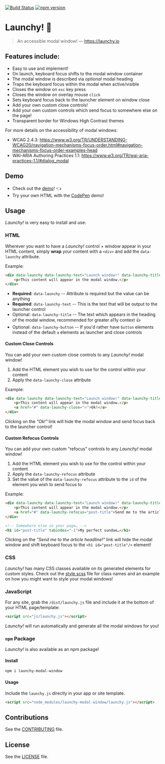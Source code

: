 [![Build Status](https://travis-ci.org/svinkle/launchy.svg?branch=master)](https://travis-ci.org/svinkle/launchy)
[![npm version](https://badge.fury.io/js/launchy-modal-window.svg)](https://badge.fury.io/js/launchy-modal-window)

# Launchy! 🚀

> An accessible modal window! — https://launchy.io

## Features include:
- Easy to use and implement!
- On launch, keyboard focus shifts to the modal window container
- The modal window is described via _optional_ modal heading
- Traps the keyboard focus within the modal when active/visible
- Closes the window on `esc` key press
- Closes the window on overlay mouse `click`
- Sets keyboard focus back to the launcher element on window close
- Add your own custom close controls!
- Add your own custom controls which send focus to somewhere else on the page!
- Transparent border for Windows High Contrast themes

For more details on the accessibility of modal windows:
- WCAG 2.4.3: https://www.w3.org/TR/UNDERSTANDING-WCAG20/navigation-mechanisms-focus-order.html#navigation-mechanisms-focus-order-examples-head
- WAI-ARIA Authoring Practices 1.1: https://www.w3.org/TR/wai-aria-practices-1.1/#dialog_modal

## Demo

- Check out the [demo](https://launchy.io)! 👈
- Try your own HTML with the [CodePen](https://codepen.io/svinkle/pen/pjVepz/) demo!

## Usage

_Launchy!_ is very easy to install and use:

### HTML
Wherever you want to have a _Launchy!_ control + window appear in your HTML content, simply **wrap** your content with a `<div>` and add the `data-launchy` attribute.

Example:

```html
<div data-launchy data-launchy-text="Launch window!" data-launchy-title="My modal window">
    <p>This content will appear in the modal window.</p>
</div>
```

- **Required**: `data-launchy` -- Attribute is required but the value can be anything
- **Required**: `data-launchy-text` -- This is the text that will be output to the launcher control
- Optional: `data-launchy-title` -- The text which appears in the heading of the modal window, recommended for greater a11y context 👍
- Optional: `data-launchy-button` -- If you'd rather have `button` elements instead of the default `a` elements as launcher and close controls


#### Custom Close Controls

You can add your own custom close controls to any _Launchy!_ modal window!

1. Add the HTML element you wish to use for the control within your content
2. Apply the `data-launchy-close` attribute

Example:

```html
<div data-launchy data-launchy-text="Launch window!" data-launchy-title="My modal window">
    <p>This content will appear in the modal window.</p>
    <a href="#" data-launchy-close="🔥">Ok!</a>
</div>
```

Clicking on the _"Ok!"_ link will hide the modal window and send focus back to the launcher control!

#### Custom Refocus Controls

You can add your own custom "refocus" controls to any _Launchy!_ modal window!

1. Add the HTML element you wish to use for the control within your content
2. Apply the `data-launchy-refocus` attribute
3. Set the value of the `data-launchy-refocus` attribute to the `id` of the element you wish to send focus to

Example:

```html
<div data-launchy data-launchy-text="Launch window!" data-launchy-title="My modal window">
    <p>This content will appear in the modal window.</p>
    <a href="#" data-launchy-refocus="post-title">Send me to the article headline!</a>
</div>

<!-- Somewhere else in your page… -->
<h1 id="post-title" tabindex="-1">My perfect sundae…</h1>
```

Clicking on the _"Send me to the article headline!"_ link will hide the modal window and shift keyboard focus to the `<h1 id="post-title"/>` element!

### CSS

_Launchy!_ has many CSS classes available on its generated elements for custom styles. Check out the [style.scss](https://github.com/svinkle/launchy/blob/master/brochure/css/sass/styles.scss) file for class names and an example on how you might want to style your modal windows!

### JavaScript
For any site, grab the `/dist/launchy.js` file and include it at the bottom of your HTML page/template:

```html
<script src="js/launchy.js"></script>
```

_Launchy!_ will run automatically and generate all the modal windows for you!

### `npm` Package
_Launchy!_ is also available as an npm package!

#### Install
```sh
npm i launchy-modal-window
```

#### Usage
Include the `launchy.js` directly in your app or site template.

```html
<script src="node_modules/launchy-modal-window/launchy.js"></script>
```

## Contributions
See the [CONTRIBUTING](https://github.com/svinkle/launchy/blob/master/CONTRIBUTING.md) file.

## License
See the [LICENSE](https://github.com/svinkle/launchy/blob/master/LICENSE.md) file.
